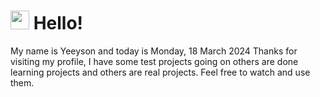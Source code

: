  <h1>
    <img src="https://emojis.slackmojis.com/emojis/images/1643510097/45343/hi.gif?1643510097" width="30"/> 
    Hello!
 </h1>
 <p>
    My name is Yeeyson and today is Monday, 18 March 2024
    Thanks for visiting my profile, I have some test projects going on others are done learning projects and others are real projects.
    Feel free to watch and use them.
 </p>